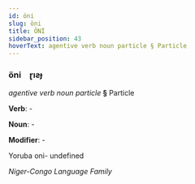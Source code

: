 ```yaml
---
id: öni
slug: öni
title: ÖNİ
sidebar_position: 43
hoverText: agentive verb noun particle § Particle
---
```


### öni&emsp;<span kind="abugida">ɽıƨɟ</span>

*agentive verb noun particle* **§** Particle

**Verb**: -

**Noun**: -

**Modifier**: -

Yoruba oni- undefined

*Niger-Congo Language Family*